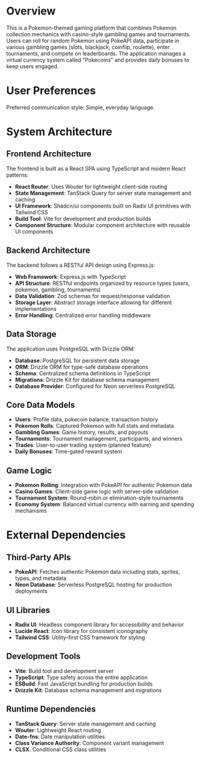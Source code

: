 # Overview

This is a Pokemon-themed gaming platform that combines Pokemon collection mechanics with casino-style gambling games and tournaments. Users can roll for random Pokemon using PokeAPI data, participate in various gambling games (slots, blackjack, coinflip, roulette), enter tournaments, and compete on leaderboards. The application manages a virtual currency system called "Pokecoins" and provides daily bonuses to keep users engaged.

# User Preferences

Preferred communication style: Simple, everyday language.

# System Architecture

## Frontend Architecture
The frontend is built as a React SPA using TypeScript and modern React patterns:
- **React Router**: Uses Wouter for lightweight client-side routing
- **State Management**: TanStack Query for server state management and caching
- **UI Framework**: Shadcn/ui components built on Radix UI primitives with Tailwind CSS
- **Build Tool**: Vite for development and production builds
- **Component Structure**: Modular component architecture with reusable UI components

## Backend Architecture
The backend follows a RESTful API design using Express.js:
- **Web Framework**: Express.js with TypeScript
- **API Structure**: RESTful endpoints organized by resource types (users, pokemon, gambling, tournaments)
- **Data Validation**: Zod schemas for request/response validation
- **Storage Layer**: Abstract storage interface allowing for different implementations
- **Error Handling**: Centralized error handling middleware

## Data Storage
The application uses PostgreSQL with Drizzle ORM:
- **Database**: PostgreSQL for persistent data storage
- **ORM**: Drizzle ORM for type-safe database operations
- **Schema**: Centralized schema definitions in TypeScript
- **Migrations**: Drizzle Kit for database schema management
- **Database Provider**: Configured for Neon serverless PostgreSQL

## Core Data Models
- **Users**: Profile data, pokecoin balance, transaction history
- **Pokemon Rolls**: Captured Pokemon with full stats and metadata
- **Gambling Games**: Game history, results, and payouts
- **Tournaments**: Tournament management, participants, and winners
- **Trades**: User-to-user trading system (planned feature)
- **Daily Bonuses**: Time-gated reward system

## Game Logic
- **Pokemon Rolling**: Integration with PokeAPI for authentic Pokemon data
- **Casino Games**: Client-side game logic with server-side validation
- **Tournament System**: Round-robin or elimination-style tournaments
- **Economy System**: Balanced virtual currency with earning and spending mechanisms

# External Dependencies

## Third-Party APIs
- **PokeAPI**: Fetches authentic Pokemon data including stats, sprites, types, and metadata
- **Neon Database**: Serverless PostgreSQL hosting for production deployments

## UI Libraries
- **Radix UI**: Headless component library for accessibility and behavior
- **Lucide React**: Icon library for consistent iconography
- **Tailwind CSS**: Utility-first CSS framework for styling

## Development Tools
- **Vite**: Build tool and development server
- **TypeScript**: Type safety across the entire application
- **ESBuild**: Fast JavaScript bundling for production builds
- **Drizzle Kit**: Database schema management and migrations

## Runtime Dependencies
- **TanStack Query**: Server state management and caching
- **Wouter**: Lightweight React routing
- **Date-fns**: Date manipulation utilities
- **Class Variance Authority**: Component variant management
- **CLSX**: Conditional CSS class utilities